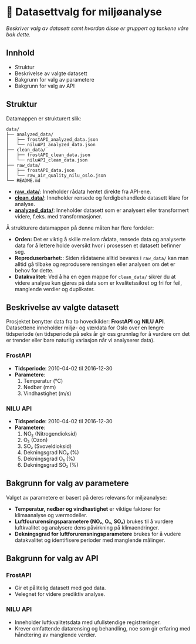 # 💾 Datasettvalg for miljøanalyse

*Beskriver valg av datasett samt hvordan disse er gruppert og tankene våre bak dette.*

## Innhold

- Struktur
- Beskrivelse av valgte datasett
- Bakgrunn for valg av parametere 
- Bakgrunn for valg av API

## Struktur 

Datamappen er strukturert slik:

```
data/
├── analyzed_data/
│   ├── frostAPI_analyzed_data.json
│   └── niluAPI_analyzed_data.json
├── clean_data/
│   ├── frostAPI_clean_data.json
│   └── niluAPI_clean_data.json
├── raw_data/
│   ├── frostAPI_data.json
│   └── raw_air_quality_nilu_oslo.json
└── README.md
```
- **[raw_data/](../data/raw_data/)**: Inneholder rådata hentet direkte fra API-ene.
- **[clean_data/](../data/clean_data/)**: Inneholder rensede og ferdigbehandlede datasett klare for analyse.
- **[analyzed_data/](../data/analyzed_data/)**: Inneholder datasett som er analysert eller transformert videre, f.eks. med transformasjoner.

Å strukturere datamappen på denne måten har flere fordeler:

- **Orden:** Det er viktig å skille mellom rådata, rensede data og analyserte data for å lettere holde oversikt hvor i prosessen et datasett befinner seg.
- **Reproduserbarhet:**: Siden rådataene alltid bevares i `raw_data/` kan man alltid gå tilbake og reprodusere rensingen eller analysen om det er behov for dette. 
- **Datakvalitet:** Ved å ha en egen mappe for `clean_data/` sikrer du at videre analyse kun gjøres på data som er kvalitetssikret og fri for feil, manglende verdier og duplikater. 

## Beskrivelse av valgte datasett

Prosjektet benytter data fra to hovedkilder: **FrostAPI** og **NILU API**. Datasettene inneholder miljø- og værdata for Oslo over en lengre tidsperiode (en tidsperiode på seks år gir oss grunnlag for å vurdere om det er trender eller bare naturlig variasjon når vi analyserer data). 

### FrostAPI
- **Tidsperiode**: 2010-04-02 til 2016-12-30
- **Parametere**:
    1. Temperatur (°C)
    2. Nedbør (mm)
    3. Vindhastighet (m/s)
### NILU API
- **Tidsperiode**: 2010-04-02 til 2016-12-30
- **Parametere**: 
    1. NO₂ (Nitrogendioksid)
    2. O₃ (Ozon)
    3. SO₂ (Svoveldioksid)
    4. Dekningsgrad NO₂ (%)
    5. Dekningsgrad O₃ (%)
    6. Dekningsgrad SO₂ (%)

## Bakgrunn for valg av parametere 

Valget av parametere er basert på deres relevans for miljøanalyse:
- **Temperatur, nedbør og vindhastighet** er viktige faktorer for klimaanalyse og værmodeller.
- **Luftfoururensingsparametere (NO₂, O₃, SO₂)** brukes til å vurdere luftkvalitet og analysere dens påvirkning på klimaendringer.
- **Dekningsgrad for luftforurensningsparametere** brukes for å vudere datakvalitet og identifisere perioder med manglende målinger.


## Bakgrunn for valg av API 

### FrostAPI
- Gir et pålitelig datasett med god data.
- Velegnet for videre prediktiv analyse.
### NILU API
- Inneholder luftkvalitetsdata med ufullstendige registreringer.
- Krever omfattende datarensing og behandling, noe som gir erfaring med håndtering av manglende verdier.


